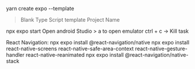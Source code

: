 yarn create expo --template 
> Blank Type Script template
> Project Name

npx expo start 
Open android Studio > a to open emulator
ctrl + c -> Kill task

React Navigation: 
npx expo install @react-navigation/native
npx expo install react-native-screens react-native-safe-area-context react-native-gesture-handler react-native-reanimated
npx expo install @react-navigation/native-stack